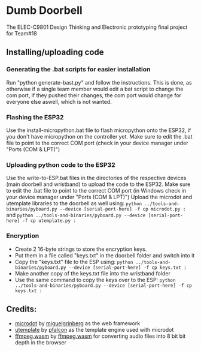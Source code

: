 # Dumb Doorbell

The ELEC-C9801 Design Thinking and Electronic prototyping final project for Team#18

## Installing/uploading code

### Generating the .bat scripts for easier installation
Run "python generate-bast.py" and follow the instructions.
This is done, as otherwise if a single team member would edit a bat script to change the com port, if they pushed their changes, the com port would change for everyone else aswell, which is not wanted.

### Flashing the ESP32

Use the install-micropython.bat file to flash micropython onto the ESP32, if you don't have micropython on the controller yet.
Make sure to edit the .bat file to point to the correct COM port (check in your device manager under "Ports (COM & LPT)")

### Uploading python code to the ESP32

Use the write-to-ESP.bat files in the directories of the respective devices (main doorbell and wristband) to upload the code to the ESP32.
Make sure to edit the .bat file to point to the correct COM port (in Windows check in your device manager under "Ports (COM & LPT)")
Upload the microdot and utemplate libraries to the doorbell as well using: ```python ../tools-and-binaries/pyboard.py --device [serial-port-here] -f cp microdot.py :``` and ```python ../tools-and-binaries/pyboard.py --device [serial-port-here] -f cp utemplate.py :```

### Encryption

- Create 2 16-byte strings to store the encryption keys.
- Put them in a file called "keys.txt" in the doorbell folder and switch into it
- Copy the "keys.txt" file to the ESP using: ```python ../tools-and-binaries/pyboard.py --device [serial-port-here] -f cp keys.txt :```
- Make another copy of the keys.txt file into the wristband folder
- Use the same command to copy the keys over to the ESP: ```python ../tools-and-binaries/pyboard.py --device [serial-port-here] -f cp keys.txt :```


## Credits:
- [microdot](https://github.com/miguelgrinberg/microdot) by [miguelgrinberg](https://github.com/miguelgrinberg/) as the web framework 
- [utemplate](https://github.com/miguelgrinberg/microdot) by [pfalcon](https://github.com/pfalcon) as the template engine used with microdot
- [ffmpeg.wasm](https://github.com/ffmpegwasm/ffmpeg.wasm) by [ffmpeg.wasm](https://github.com/ffmpegwasm) for converting audio files into 8 bit bit depth in the browser
